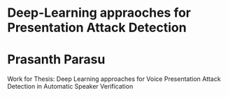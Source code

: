 # Deep-Learning appraoches for Presentation Attack Detection
# Prasanth Parasu
Work for Thesis: Deep Learning approaches for Voice Presentation Attack Detection in Automatic Speaker Verification
